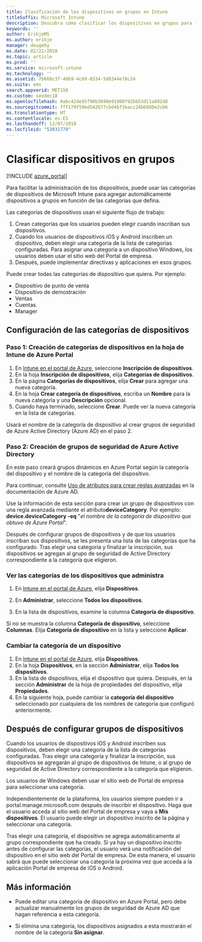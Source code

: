 ```yaml
---
title: Clasificación de los dispositivos en grupos en Intune
titleSuffix: Microsoft Intune
description: Descubra cómo clasificar los dispositivos en grupos para facilitar la administración.
keywords: ''
author: ErikjeMS
ms.author: erikje
manager: dougeby
ms.date: 02/22/2018
ms.topic: article
ms.prod: ''
ms.service: microsoft-intune
ms.technology: ''
ms.assetid: 7b668c37-40b9-4c69-8334-5d8344e78c24
ms.suite: ems
search.appverid: MET150
ms.custom: seodec18
ms.openlocfilehash: 0abc42de95f90b3690e91908f92bb53d11a802d8
ms.sourcegitcommit: fff179f59bd542677cbd4bf3bacc24bb880e2cb6
ms.translationtype: HT
ms.contentlocale: es-ES
ms.lasthandoff: 12/07/2018
ms.locfileid: "53031770"
---
```

# <a name="categorize-devices-into-groups"></a>Clasificar dispositivos en grupos

[!INCLUDE [azure_portal](./includes/azure_portal.md)]

Para facilitar la administración de los dispositivos, puede usar las categorías de dispositivos de Microsoft Intune para agregar automáticamente dispositivos a grupos en función de las categorías que defina.

Las categorías de dispositivos usan el siguiente flujo de trabajo:
1. Crean categorías que los usuarios pueden elegir cuando inscriban sus dispositivos.
2. Cuando los usuarios de dispositivos iOS y Android inscriben un dispositivo, deben elegir una categoría de la lista de categorías configuradas. Para asignar una categoría a un dispositivo Windows, los usuarios deben usar el sitio web del Portal de empresa.
3. Después, puede implementar directivas y aplicaciones en esos grupos.

Puede crear todas las categorías de dispositivo que quiera. Por ejemplo:
- Dispositivo de punto de venta
- Dispositivo de demostración
- Ventas
- Cuentas
- Manager

## <a name="how-to-configure-device-categories"></a>Configuración de las categorías de dispositivos

### <a name="step-1-create-device-categories-on-the-intune-blade-of-the-azure-portal"></a>Paso 1: Creación de categorías de dispositivos en la hoja de Intune de Azure Portal
1. En [Intune en el portal de Azure](https://aka.ms/intuneportal), seleccione **Inscripción de dispositivos**.
2. En la hoja **Inscripción de dispositivos**, elija **Categorías de dispositivos**.
3. En la página **Categorías de dispositivos**, elija **Crear** para agregar una nueva categoría.
4. En la hoja **Crear categoría de dispositivos**, escriba un **Nombre** para la nueva categoría y una **Descripción** opcional.
5. Cuando haya terminado, seleccione **Crear**. Puede ver la nueva categoría en la lista de categorías.

Usará el nombre de la categoría de dispositivo al crear grupos de seguridad de Azure Active Directory (Azure AD) en el paso 2.

### <a name="step-2-create-azure-active-directory-security-groups"></a>Paso 2: Creación de grupos de seguridad de Azure Active Directory
En este paso creará grupos dinámicos en Azure Portal según la categoría del dispositivo y el nombre de la categoría del dispositivo.

Para continuar, consulte [Uso de atributos para crear reglas avanzadas](https://azure.microsoft.com/documentation/articles/active-directory-accessmanagement-groups-with-advanced-rules/#using-attributes-to-create-rules-for-device-objects) en la documentación de Azure AD.

Use la información de esta sección para crear un grupo de dispositivos con una regla avanzada mediante el atributo**deviceCategory**. Por ejemplo: **device.deviceCategory -eq** "*el nombre de la categoría de dispositivo que obtuvo de Azure Portal*".

Después de configurar grupos de dispositivos y de que los usuarios inscriban sus dispositivos, se les presenta una lista de las categorías que ha configurado. Tras elegir una categoría y finalizar la inscripción, sus dispositivos se agregan al grupo de seguridad de Active Directory correspondiente a la categoría que eligieron.

### <a name="view-the-categories-of-devices-that-you-manage"></a>Ver las categorías de los dispositivos que administra

1.  En [Intune en el portal de Azure](https://aka.ms/intuneportal), elija **Dispositivos**.

2.  En **Administrar**, seleccione **Todos los dispositivos**.

3.  En la lista de dispositivos, examine la columna **Categoría de dispositivo**.

Si no se muestra la columna **Categoría de dispositivo**, seleccione **Columnas**. Elija **Categoría de dispositivo** en la lista y seleccione **Aplicar**.

### <a name="change-the-category-of-a-device"></a>Cambiar la categoría de un dispositivo

1. En [Intune en el portal de Azure](https://aka.ms/intuneportal), elija **Dispositivos**.
2. En la hoja **Dispositivos**, en la sección **Administrar**, elija **Todos los dispositivos**.
3. En la lista de dispositivos, elija el dispositivo que quiera. Después, en la sección **Administrar** de la hoja de propiedades del dispositivo, elija **Propiedades**.
4. En la siguiente hoja, puede cambiar la **categoría del dispositivo** seleccionado por cualquiera de los nombres de categoría que configuró anteriormente.

## <a name="after-you-configure-device-groups"></a>Después de configurar grupos de dispositivos

Cuando los usuarios de dispositivos iOS y Android inscriben sus dispositivos, deben elegir una categoría de la lista de categorías configuradas. Tras elegir una categoría y finalizar la inscripción, sus dispositivos se agregarán al grupo de dispositivos de Intune, o al grupo de seguridad de Active Directory correspondiente a la categoría que eligieron.

Los usuarios de Windows deben usar el sitio web de Portal de empresa para seleccionar una categoría.

Independientemente de la plataforma, los usuarios siempre pueden ir a portal.manage.microsoft.com después de inscribir el dispositivo. Haga que el usuario acceda al sitio web del Portal de empresa y vaya a **Mis dispositivos**. El usuario puede elegir un dispositivo inscrito de la página y seleccionar una categoría.

Tras elegir una categoría, el dispositivo se agrega automáticamente al grupo correspondiente que ha creado. Si ya hay un dispositivo inscrito antes de configurar las categorías, el usuario verá una notificación del dispositivo en el sitio web del Portal de empresa. De esta manera, el usuario sabrá que puede seleccionar una categoría la próxima vez que acceda a la aplicación Portal de empresa de iOS o Android.

## <a name="further-information"></a>Más información
- Puede editar una categoría de dispositivo en Azure Portal, pero debe actualizar manualmente los grupos de seguridad de Azure AD que hagan referencia a esta categoría.

- Si elimina una categoría, los dispositivos asignados a esta mostrarán el nombre de la categoría **Sin asignar**.
